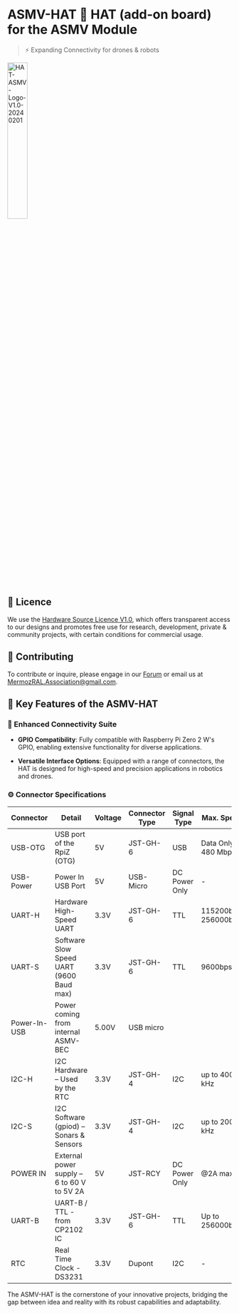 # ASMV-HAT :tophat: HAT (add-on board) for the ASMV Module
> :zap: Expanding Connectivity for drones & robots

<img src="https://github.com/ASMV-Module-Project/ASMV-HAT/assets/24481026/ac358355-1894-456a-89cd-086071c7de7a" alt="HAT-ASMV-Logo-V1.0-20240201" width="30%"/>

## :page_with_curl: Licence
We use the [Hardware Source Licence V1.0](https://github.com/Hardware-Source-Licence/HSL-V1.0), which offers transparent access to our designs and promotes free use for research, development, private & community projects, with certain conditions for commercial usage.

## :raising_hand: Contributing
To contribute or inquire, please engage in our [Forum](https://github.com/orgs/ASMV-Module-Project/discussions) or email us at MermozRAL.Association@gmail.com.

## :robot: Key Features of the ASMV-HAT

### :electric_plug: Enhanced Connectivity Suite
- **GPIO Compatibility**: Fully compatible with Raspberry Pi Zero 2 W's GPIO, enabling extensive functionality for diverse applications.
  
- **Versatile Interface Options**: Equipped with a range of connectors, the HAT is designed for high-speed and precision applications in robotics and drones.

### :gear: Connector Specifications

| Connector   | Detail                                       | Voltage | Connector Type | Signal Type | Max. Speed           |
|-------------|----------------------------------------------|---------|----------------|---------------|--------------------|
| USB-OTG     | USB port of the RpiZ (OTG)                   | 5V      | JST-GH-6       | USB           | Data Only 480 Mbps |
| USB-Power   | Power In USB Port                            | 5V      | USB-Micro      | DC Power Only | -                  |
| UART-H      | Hardware High-Speed UART                     | 3.3V    | JST-GH-6       | TTL           | 115200bps, 256000bps |
| UART-S      | Software Slow Speed UART (9600 Baud max)     | 3.3V    | JST-GH-6       | TTL           | 9600bps            |
| Power-In-USB| Power coming from internal ASMV-BEC          | 5.00V   | USB micro      |               |                    |
| I2C-H       | I2C Hardware – Used by the RTC               | 3.3V    | JST-GH-4       | I2C           | up to 400 kHz      |
| I2C-S       | I2C Software (gpiod) – Sonars & Sensors      | 3.3V    | JST-GH-4       | I2C           | up to 200 kHz      |
| POWER IN    | External power supply – 6 to 60 V to 5V 2A   | 5V      | JST-RCY        | DC Power Only | @2A max            |
| UART-B      | UART-B / TTL - from CP2102 IC                | 3.3V    | JST-GH-6       | TTL           | Up to 256000bps    |
| RTC         | Real Time Clock -  DS3231                    | 3.3V    | Dupont         | I2C           | -    |

The ASMV-HAT is the cornerstone of your innovative projects, bridging the gap between idea and reality with its robust capabilities and adaptability.






